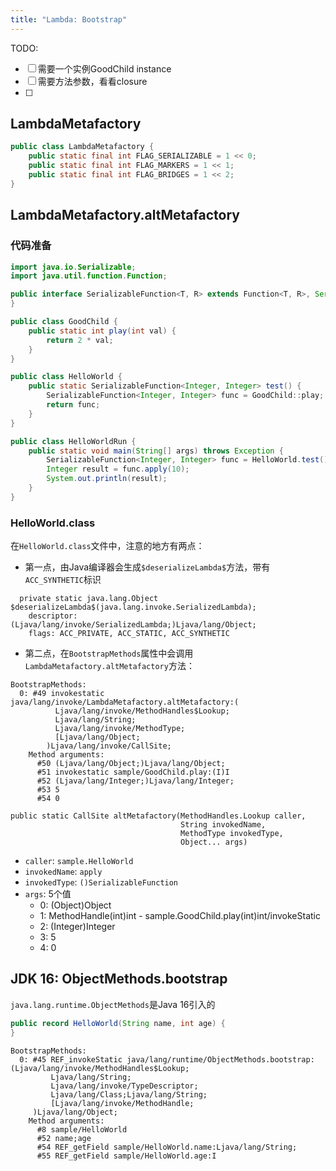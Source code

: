 ```yaml
---
title: "Lambda: Bootstrap"
---
```


TODO:

- [ ] 需要一个实例GoodChild instance
- [ ] 需要方法参数，看看closure
- [ ] 

## LambdaMetafactory

```java
public class LambdaMetafactory {
    public static final int FLAG_SERIALIZABLE = 1 << 0;
    public static final int FLAG_MARKERS = 1 << 1;
    public static final int FLAG_BRIDGES = 1 << 2;
}
```

## LambdaMetafactory.altMetafactory

### 代码准备

```java
import java.io.Serializable;
import java.util.function.Function;

public interface SerializableFunction<T, R> extends Function<T, R>, Serializable {
}
```

```java
public class GoodChild {
    public static int play(int val) {
        return 2 * val;
    }
}
```

```java
public class HelloWorld {
    public static SerializableFunction<Integer, Integer> test() {
        SerializableFunction<Integer, Integer> func = GoodChild::play;
        return func;
    }
}
```

```java
public class HelloWorldRun {
    public static void main(String[] args) throws Exception {
        SerializableFunction<Integer, Integer> func = HelloWorld.test();
        Integer result = func.apply(10);
        System.out.println(result);
    }
}
```

### HelloWorld.class

在`HelloWorld.class`文件中，注意的地方有两点：

- 第一点，由Java编译器会生成`$deserializeLambda$`方法，带有`ACC_SYNTHETIC`标识

```text
  private static java.lang.Object $deserializeLambda$(java.lang.invoke.SerializedLambda);
    descriptor: (Ljava/lang/invoke/SerializedLambda;)Ljava/lang/Object;
    flags: ACC_PRIVATE, ACC_STATIC, ACC_SYNTHETIC
```

- 第二点，在`BootstrapMethods`属性中会调用`LambdaMetafactory.altMetafactory`方法：

```text
BootstrapMethods:
  0: #49 invokestatic java/lang/invoke/LambdaMetafactory.altMetafactory:(
          Ljava/lang/invoke/MethodHandles$Lookup;
          Ljava/lang/String;
          Ljava/lang/invoke/MethodType;
          [Ljava/lang/Object;
        )Ljava/lang/invoke/CallSite;
    Method arguments:
      #50 (Ljava/lang/Object;)Ljava/lang/Object;
      #51 invokestatic sample/GoodChild.play:(I)I
      #52 (Ljava/lang/Integer;)Ljava/lang/Integer;
      #53 5
      #54 0
```

```text
public static CallSite altMetafactory(MethodHandles.Lookup caller,
                                      String invokedName,
                                      MethodType invokedType,
                                      Object... args)
```

- `caller`: `sample.HelloWorld`
- `invokedName`: `apply`
- `invokedType`: `()SerializableFunction`
- `args`: 5个值
  - 0: (Object)Object
  - 1: MethodHandle(int)int - sample.GoodChild.play(int)int/invokeStatic
  - 2: (Integer)Integer
  - 3: 5
  - 4: 0

## JDK 16: ObjectMethods.bootstrap

`java.lang.runtime.ObjectMethods`是Java 16引入的

```java
public record HelloWorld(String name, int age) {
}
```

```text
BootstrapMethods:
  0: #45 REF_invokeStatic java/lang/runtime/ObjectMethods.bootstrap:(Ljava/lang/invoke/MethodHandles$Lookup;
         Ljava/lang/String;
         Ljava/lang/invoke/TypeDescriptor;
         Ljava/lang/Class;Ljava/lang/String;
         [Ljava/lang/invoke/MethodHandle;
     )Ljava/lang/Object;
    Method arguments:
      #8 sample/HelloWorld
      #52 name;age
      #54 REF_getField sample/HelloWorld.name:Ljava/lang/String;
      #55 REF_getField sample/HelloWorld.age:I

```
